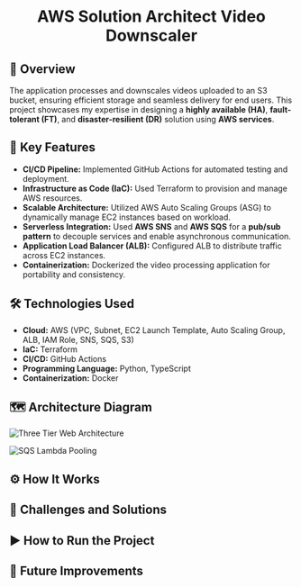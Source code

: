 <h1 align="center">
  <b>AWS Solution Architect Video Downscaler</b>
</h1>

<h2>📌 Overview</h2>
<p>The application processes and downscales videos uploaded to an S3 bucket, ensuring efficient storage and seamless delivery for end users. This project showcases my expertise in designing a <b>highly available (HA)</b>, <b>fault-tolerant (FT)</b>, and <b>disaster-resilient (DR)</b> solution using <b>AWS services</b>.

<h2>🚀 Key Features</h2>
<ul>
  <li><b>CI/CD Pipeline:</b> Implemented GitHub Actions for automated testing and deployment.</li>
  <li><b>Infrastructure as Code (IaC):</b> Used Terraform to provision and manage AWS resources.</li>
  <li><b>Scalable Architecture:</b> Utilized AWS Auto Scaling Groups (ASG) to dynamically manage EC2 instances based on workload.</li>
  <li><b>Serverless Integration:</b> Used <b>AWS SNS</b> and <b>AWS SQS</b> for a <b>pub/sub pattern</b> to decouple services and enable asynchronous communication.</li>
  <li><b>Application Load Balancer (ALB):</b> Configured ALB to distribute traffic across EC2 instances.</li>
  <li><b>Containerization:</b> Dockerized the video processing application for portability and consistency.</li>
</ul>

<h2>🛠️ Technologies Used</h2>
<ul>
  <li><b>Cloud:</b> AWS (VPC, Subnet, EC2 Launch Template, Auto Scaling Group, ALB, IAM Role, SNS, SQS, S3)</li>
  <li><b>IaC:</b> Terraform</li>
  <li><b>CI/CD:</b> GitHub Actions</li>
  <li><b>Programming Language:</b> Python, TypeScript</li>
  <li><b>Containerization:</b> Docker</li>
</ul>

<h2>🗺️ Architecture Diagram</h2>

![Three Tier Web Architecture](https://github.com/user-attachments/assets/2ba1e2d0-aab7-46b2-b7e0-160c04e26919)

![SQS Lambda Pooling](https://github.com/user-attachments/assets/dc1badc5-220e-492c-84f9-7b3fa2119065)

<h2>⚙️ How It Works</h2>

<h2>🐞 Challenges and Solutions</h2>

<h2>▶️ How to Run the Project</h2>

<h2>🔮 Future Improvements</h2>
